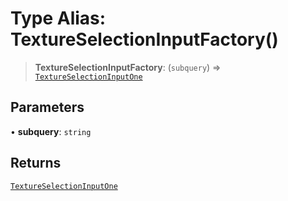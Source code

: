 # Type Alias: TextureSelectionInputFactory()

> **TextureSelectionInputFactory**: (`subquery`) => [`TextureSelectionInputOne`](TextureSelectionInputOne)

## Parameters

• **subquery**: `string`

## Returns

[`TextureSelectionInputOne`](TextureSelectionInputOne)
